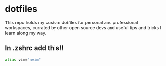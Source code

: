 # dotfiles

This repo holds my custom dotfiles for personal and professional workspaces,
currated by other open source devs and useful tips and tricks I learn along my
way.

## In .zshrc add this!!
```bash
alias vim="nvim"
```

